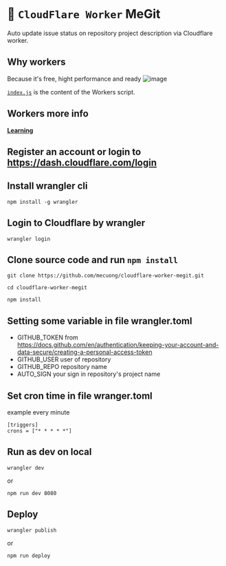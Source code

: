 # 👷 `CloudFlare Worker` MeGit

Auto update issue status on repository project description via Cloudflare worker.

## Why workers 
Because it's free, hight performance and ready
![image](https://user-images.githubusercontent.com/68834774/141427383-44457068-a85c-4b1c-9b3e-25a332cafffd.png)


[`index.js`](https://github.com/mecuong/cloudflare-worker-megit/blob/master/index.js) is the content of the Workers script.

## Workers more info 
[**Learning**](https://developers.cloudflare.com/workers/learning)

## Register an account or login to <https://dash.cloudflare.com/login>

## Install wrangler cli
```
npm install -g wrangler
```

## Login to Cloudflare by wrangler
```
wrangler login
```

## Clone source code and run `npm install`
```
git clone https://github.com/mecuong/cloudflare-worker-megit.git

cd cloudflare-worker-megit

npm install
```

## Setting some variable in file wrangler.toml
- GITHUB_TOKEN from <https://docs.github.com/en/authentication/keeping-your-account-and-data-secure/creating-a-personal-access-token>
- GITHUB_USER user of repository
- GITHUB_REPO repository name
- AUTO_SIGN your sign in repository's project name

## Set cron time in file wranger.toml
example every minute
```
[triggers]
crons = ["* * * * *"]
```


## Run as dev on local
```
wrangler dev
```
or
```
npm run dev 8080
```

## Deploy
```
wrangler publish
```
or
```
npm run deploy
```


